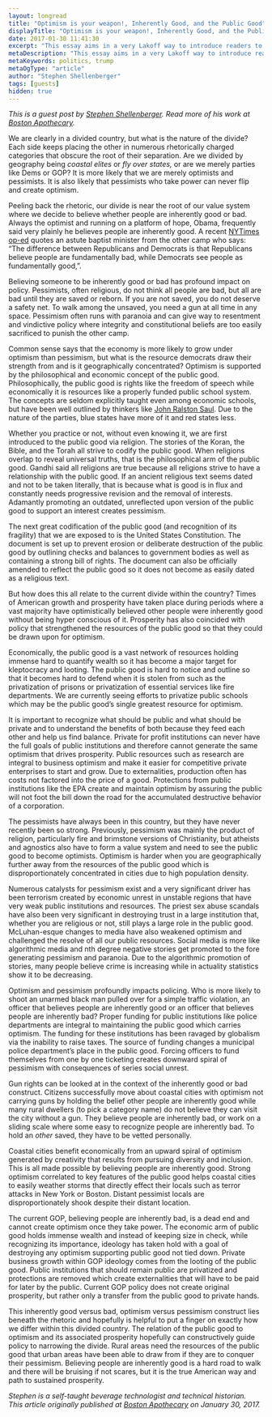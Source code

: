 ```yaml
---
layout: longread
title: "Optimism is your weapon!, Inherently Good, and the Public Good"
displayTitle: "Optimism is your weapon!, Inherently Good, and the Public Good"
date: 2017-01-30 11:41:30
excerpt: "This essay aims in a very Lakoff way to introduce readers to key words that hopefully will stick and roll off the tongue when recalled. Its quality is also the product of being pressed for time but…"
metaDescription: "This essay aims in a very Lakoff way to introduce readers to key words that hopefully will stick and roll off the tongue when recalled. Its quality is also the product of being pressed for time but…"
metaKeywords: politics, trump
metaOgType: "article"
author: "Stephen Shellenberger"
tags: [guests]
hidden: true
---
```


<aside>
  <em>This is a guest post by
    <a href="https://twitter.com/b_apothecary" rel="nofollow">
    Stephen Shellenberger</a>. Read more of his work at
    <a href="https://bostonapothecary.com" rel="nofollow">Boston Apothecary</a>.
  </em>
</aside>

We are clearly in a divided country, but what is the nature of the divide? Each
side keeps placing the other in numerous rhetorically charged categories that
obscure the root of their separation. Are we divided by geography being _coastal
elites_ or _fly over states,_ or are we merely parties like Dems or GOP? It is
more likely that we are merely optimists and pessimists. It is also likely that
pessimists who take power can never flip and create optimism.

Peeling back the rhetoric, our divide is near the root of our value system where
we decide to believe whether people are inherently good or bad. Always the
optimist and running on a platform of hope, Obama, frequently said very plainly
he believes people are inherently good. A recent [NYTimes
op-ed](https://mobile.nytimes.com/2017/01/05/opinion/why-rural-america-voted-for-trump.html)
quotes an astute baptist minister from the other camp who says: “The
difference between Republicans and Democrats is that Republicans believe people
are fundamentally bad, while Democrats see people as fundamentally
good,”.

Believing someone to be inherently good or bad has profound impact
on policy. Pessimists, often religious, do not think all people are bad, but all
are bad until they are saved or reborn. If you are not saved, you do not deserve
a safety net. To walk among the unsaved, you need a gun at all time in any
space. Pessimism often runs with paranoia and can give way to resentment and
vindictive policy where integrity and constitutional beliefs are too easily
sacrificed to punish the other camp.

Common sense says that the economy is
more likely to grow under optimism than pessimism, but what is the resource
democrats draw their strength from and is it geographically concentrated?
Optimism is supported by the philosophical and economic concept of the public
good. Philosophically, the public good is rights like the freedom of speech
while economically it is resources like a properly funded public school system.
The concepts are seldom explicitly taught even among economic schools, but have
been well outlined by thinkers like [John Ralston
Saul](https://www.amazon.com/Unconscious-Civilization-John-Ralston-Saul/dp/0684871084/ref=sr_1_2?ie=UTF8&qid=1485716776&sr=8-2&keywords=john+ralston+saul).
Due to the nature of the parties, blue states have more of it and red states
less.

Whether you practice or not, without even knowing it, we are first
introduced to the public good via religion. The stories of the Koran, the Bible,
and the Torah all strive to codify the public good. When religions overlap to
reveal universal truths, that is the philosophical arm of the public good.
Gandhi said all religions are true because all religions strive to have a
relationship with the public good. If an ancient religious text seems dated and
not to be taken literally, that is because what is good is in flux and
constantly needs progressive revision and the removal of interests. Adamantly
promoting an outdated, unreflected upon version of the public good to support an
interest creates pessimism.

The next great codification of the public good
(and recognition of its fragility) that we are exposed to is the United States
Constitution. The document is set up to prevent erosion or deliberate
destruction of the public good by outlining checks and balances to government
bodies as well as containing a strong bill of rights. The document can also be
officially amended to reflect the public good so it does not become as easily
dated as a religious text.

But how does this all relate to the current divide
within the country? Times of American growth and prosperity have taken place
during periods where a vast majority have optimistically believed other people
were inherently good without being hyper conscious of it. Prosperity has also
coincided with policy that strengthened the resources of the public good so that
they could be drawn upon for optimism.

Economically, the public good is a
vast network of resources holding immense hard to quantify wealth so it has
become a major target for kleptocracy and looting. The public good is hard to
notice and outline so that it becomes hard to defend when it is stolen from such
as the privatization of prisons or privatization of essential services like fire
departments. We are currently seeing efforts to privatize public schools which
may be the public good’s single greatest resource for optimism.

It is
important to recognize what should be public and what should be private and to
understand the benefits of both because they feed each other and help us find
balance. Private for profit institutions can never have the full goals of public
institutions and therefore cannot generate the same optimism that drives
prosperity. Public resources such as research are integral to business optimism
and make it easier for competitive private enterprises to start and grow. Due to
externalities, production often has costs not factored into the price of a good.
Protections from public institutions like the EPA create and maintain optimism
by assuring the public will not foot the bill down the road for the accumulated
destructive behavior of a corporation.

The pessimists have always been in
this country, but they have never recently been so strong. Previously, pessimism
was mainly the product of religion, particularly fire and brimstone versions of
Christianity, but atheists and agnostics also have to form a value system and
need to see the public good to become optimists. Optimism is harder when you are
geographically further away from the resources of the public good which is
disproportionately concentrated in cities due to high population
density.

Numerous catalysts for pessimism exist and a very significant driver
has been terrorism created by economic unrest in unstable regions that have very
weak public institutions and resources. The priest sex abuse scandals have also
been very significant in destroying trust in a large institution that, whether
you are religious or not, still plays a large role in the public good.
McLuhan-esque changes to media have also weakened optimism and challenged the
resolve of all our public resources. Social media is more like algorithmic media
and nth degree negative stories get promoted to the fore generating pessimism
and paranoia. Due to the algorithmic promotion of stories, many people believe
crime is increasing while in actuality statistics show it to be
decreasing.

Optimism and pessimism profoundly impacts policing. Who is more
likely to shoot an unarmed black man pulled over for a simple traffic violation,
an officer that believes people are inherently good or an officer that believes
people are inherently bad? Proper funding for public institutions like police
departments are integral to maintaining the public good which carries optimism.
The funding for these institutions has been ravaged by globalism via the
inability to raise taxes. The source of funding changes a municipal police
department’s place in the public good. Forcing officers to fund themselves
from one by one ticketing creates downward spiral of pessimism with consequences
of series social unrest.

Gun rights can be looked at in the context of the
inherently good or bad construct. Citizens successfully move about coastal
cities with optimism not carrying guns by holding the belief other people are
inherently good while many rural dwellers (to pick a category name) do not
believe they can visit the city without a gun. They believe people are
inherently bad, or work on a sliding scale where some easy to recognize people
are inherently bad. To hold an _other_ saved, they have to be vetted
personally.

Coastal cities benefit economically from an upward spiral of
optimism generated by creativity that results from pursuing diversity and
inclusion. This is all made possible by believing people are inherently good.
Strong optimism correlated to key features of the public good helps coastal
cities to easily weather storms that directly effect their locals such as terror
attacks in New York or Boston. Distant pessimist locals are disproportionately
shook despite their distant location.

The current GOP, believing people are
inherently bad, is a dead end and cannot create optimism once they take power.
The economic arm of public good holds immense wealth and instead of keeping size
in check, while recognizing its importance, ideology has taken hold with a goal
of destroying any optimism supporting public good not tied down. Private
business growth within GOP ideology comes from the looting of the public good.
Public institutions that should remain public are privatized and protections are
removed which create externalities that will have to be paid for later by the
public. Current GOP policy does not create original prosperity, but rather only
a transfer from the public good to private hands.

This inherently good versus
bad, optimism versus pessimism construct lies beneath the rhetoric and hopefully
is helpful to put a finger on exactly how we differ within this divided country.
The relation of the public good to optimism and its associated prosperity
hopefully can constructively guide policy to narrowing the divide. Rural areas
need the resources of the public good that urban areas have been able to draw
from if they are to conquer their pessimism. Believing people are inherently
good is a hard road to walk and there will be bruising if not scares, but it is
the true American way and path to sustained prosperity.

<aside>
  <em>
    Stephen is a self-taught beverage technologist and technical historian.
    <br>
    This article originally published at
    <a href="https://www.bostonapothecary.com/optimism-is-your-weapon-inherently-good-and-the-public-good/"
      rel="nofollow">Boston Apothecary</a>
    on January 30, 2017.
  </em>
</aside>
